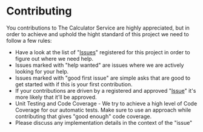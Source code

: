 # Contributing

You contributions to The Calculator Service are highly appreciated, but in order to achieve and uphold the hight standard of this project we need to follow a few rules:

* Have a look at the list of "[Issues](issues)" registered for this project in order to figure out where we need help.
* Issues marked with "help wanted" are issues where we are actively looking for your help.
* Issues marked with "good first issue" are simple asks that are good to get started with if this is your first contribution.
* If your contributions are driven by a registered and approved "[Issue](issues)" it's more likely that it'll be approved.
* Unit Testing and Code Coverage - We try to achieve a high level of Code Coverage for our automatic tests. Make sure to use an approach while contributing that gives "good enough" code coverage.
* Please discuss any implementation details in the context of the "issue"
